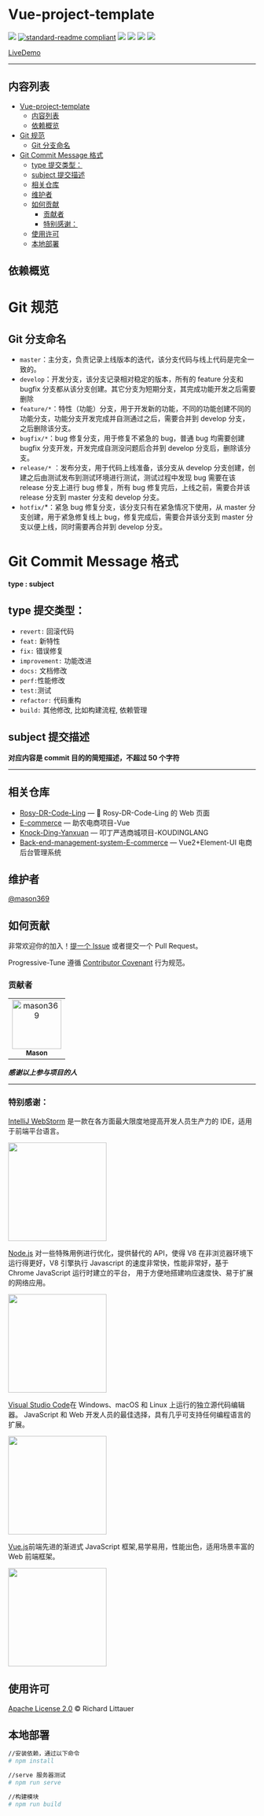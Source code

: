 # Vue-project-template

<!-- ![](https://img.shields.io/badge/%E7%8A%B6%E6%80%81-%E9%A1%B9%E7%9B%AE%E5%BC%80%E5%8F%91%E4%B8%AD-green) -->

![](https://img.shields.io/badge/%E7%8A%B6%E6%80%81-%E7%BB%B4%E6%8A%A4%E4%B8%AD-brightgreen)
[![standard-readme compliant](https://img.shields.io/badge/readme%20style-standard-brightgreen.svg?style=flat-square)](https://github.com/RichardLitt/standard-readme)
[![](https://img.shields.io/crates/l/s)](https://img.shields.io/crates/l/s)
![](https://img.shields.io/badge/Vue-%5E2.6.14-success)
![](https://img.shields.io/badge/Node-%20%5E16.18.0-brightgreen)
![](https://img.shields.io/badge/npm-%5E8.19.2-blue)

<!-- start dependencies -->
<!-- end dependencies -->

[LiveDemo]()

---

## 内容列表

- [Vue-project-template](#vue-project-template)
  - [内容列表](#内容列表)
  - [依赖概览](#依赖概览)
- [Git 规范](#git-规范)
  - [Git 分支命名](#git-分支命名)
- [Git Commit Message 格式](#git-commit-message-格式)
  - [type 提交类型：](#type-提交类型)
  - [subject 提交描述](#subject-提交描述)
  - [相关仓库](#相关仓库)
  - [维护者](#维护者)
  - [如何贡献](#如何贡献)
    - [贡献者](#贡献者)
    - [特别感谢：](#特别感谢)
  - [使用许可](#使用许可)
  - [本地部署](#本地部署)

<!-- 代码行数：![](https://img.shields.io/badge/JSON-22049-green?style=for-the-badge) -->

## 依赖概览

<!-- start dependencies -->
<!-- end dependencies -->

# Git 规范

## Git 分支命名

-   `master`：主分支，负责记录上线版本的迭代，该分支代码与线上代码是完全一致的。
-   `develop`：开发分支，该分支记录相对稳定的版本，所有的 feature 分支和 bugfix 分支都从该分支创建。其它分支为短期分支，其完成功能开发之后需要删除
-   `feature/*`：特性（功能）分支，用于开发新的功能，不同的功能创建不同的功能分支，功能分支开发完成并自测通过之后，需要合并到 develop 分支，之后删除该分支。
-   `bugfix/*`：bug 修复分支，用于修复不紧急的 bug，普通 bug 均需要创建 bugfix 分支开发，开发完成自测没问题后合并到 develop 分支后，删除该分支。
-   `release/*`
    ：发布分支，用于代码上线准备，该分支从 develop 分支创建，创建之后由测试发布到测试环境进行测试，测试过程中发现 bug 需要在该 release 分支上进行 bug 修复，所有 bug 修复完后，上线之前，需要合并该 release 分支到 master 分支和 develop 分支。
-   `hotfix/`\*：紧急 bug 修复分支，该分支只有在紧急情况下使用，从 master 分支创建，用于紧急修复线上 bug，修复完成后，需要合并该分支到 master 分支以便上线，同时需要再合并到 develop 分支。

# Git Commit Message 格式

**type : subject**

## type 提交类型：

-   `revert:` 回滚代码
-   `feat:` 新特性
-   `fix:` 错误修复
-   `improvement:` 功能改进
-   `docs:` 文档修改
-   `perf:`性能修改
-   `test:`测试
-   `refactor:` 代码重构
-   `build:` 其他修改, 比如构建流程, 依赖管理

## subject 提交描述

**对应内容是 commit 目的的简短描述，不超过 50 个字符**

---

## 相关仓库

-   [Rosy-DR-Code-Ling](https://github.com/School-of-Website-Engineering/Rosy-DR-Code-Ling) — 💌 Rosy-DR-Code-Ling 的 Web 页面
-   [E-commerce](https://github.com/Galaxy-Wish-Star/E-commerce) — 助农电商项目-Vue
-   [Knock-Ding-Yanxuan](https://github.com/School-of-Website-Engineering/Knock-Ding-Yanxuan) — 叩丁严选商城项目-KOUDINGLANG
-   [Back-end-management-system-E-commerce](https://github.com/School-of-Website-Engineering/Back-end-management-system-E-commerce) — Vue2+Element-UI 电商后台管理系统

## 维护者

[@mason369](https://github.com/mason369)

<!-- [@liusxs](https://github.com/liusxs)
[@LingASDJ](https://github.com/LingASDJ) -->

## 如何贡献

非常欢迎你的加入！[提一个 Issue](https://github.com/School-of-Automation-Engineering/Progressive-Tune/issues) 或者提交一个
Pull Request。

Progressive-Tune 遵循 [Contributor Covenant](http://contributor-covenant.org/version/1/3/0/) 行为规范。

### 贡献者

<!-- readme: collaborators,contributors -start -->
<table>
<tr>
    <td align="center">
        <a href="https://github.com/mason369">
            <img src="https://avatars.githubusercontent.com/u/93964390?v=4" width="100;" alt="mason369"/>
            <br />
            <sub><b>Mason</b></sub>
        </a>
    </td></tr>
</table>
<!-- readme: collaborators,contributors -end -->

**_感谢以上参与项目的人_**

---

### 特别感谢：

[IntelliJ WebStorm](https://zh.wikipedia.org/zh-hans/IntelliJ_IDEA) 是一款在各方面最大限度地提高开发人员生产力的 IDE，适用于前端平台语言。

<code><img src="https://resources.jetbrains.com/storage/products/company/brand/logos/WebStorm_icon.png?_gl=1*10616q8*_ga*MTEwMzE4MDQwOS4xNjU0NzQ0NjIw*_ga_9J976DJZ68*MTY1NTA5NzcyOC4yLjEuMTY1NTA5ODE3Ni42MA..&_ga=2.237879491.294686240.1655097729-1103180409.1654744620" style="width:200px; "/></code>

[Node.js](https://nodejs.org/en/) 对一些特殊用例进行优化，提供替代的 API，使得 V8 在非浏览器环境下运行得更好，V8 引擎执行 Javascript 的速度非常快，性能非常好，基于 Chrome
JavaScript 运行时建立的平台， 用于方便地搭建响应速度快、易于扩展的网络应用。

<code><img src="https://nodejs.org/static/images/logo.svg" style="width:200px; "/></code>

[Visual Studio Code](https://code.visualstudio.com/)在 Windows、macOS 和 Linux 上运行的独立源代码编辑器。
JavaScript 和 Web 开发人员的最佳选择，具有几乎可支持任何编程语言的扩展。

<code><img src="https://visualstudio.microsoft.com/wp-content/uploads/2019/09/vs-code-responsive-01-1.png" style="width:200px; "/></code>

[Vue.js](https://cn.vuejs.org/)前端先进的渐进式 JavaScript 框架,易学易用，性能出色，适用场景丰富的 Web 前端框架。

<code><img src="https://cn.vuejs.org/logo.svg" style="width:200px; " /></code>

## 使用许可

[Apache License 2.0](LICENSE) © Richard Littauer

## 本地部署

```bash
//安装依赖，通过以下命令
# npm install

//serve 服务器测试
# npm run serve

//构建模块
# npm run build

```
